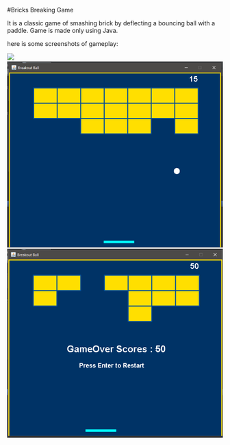 #Bricks Breaking Game

It is a classic game of smashing brick by deflecting a bouncing ball with a
paddle. Game is made only using Java.

here is some screenshots of gameplay:

![](animation.gig)
![](Screenshot%20(69).png)
![](Screenshot%20(68).png)
